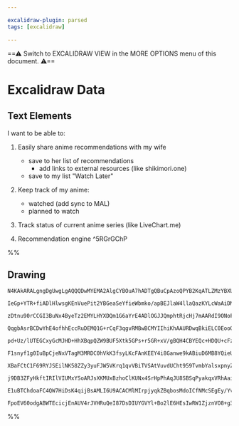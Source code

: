 ```yaml
---

excalidraw-plugin: parsed
tags: [excalidraw]

---
```

==⚠  Switch to EXCALIDRAW VIEW in the MORE OPTIONS menu of this document. ⚠==


# Excalidraw Data
## Text Elements
I want to be able to:

1. Easily share anime recommendations with my wife
    - save to her list of recommendations
        - add links to external resources (like shikimori.one)
    - save to my list "Watch Later"

2. Keep track of my anime:
    - watched (add sync to MAL)
    - planned to watch

3. Track status of current anime series (like LiveChart.me)

4. Recommendation engine
 ^5RGrGChP

%%
## Drawing
```compressed-json
N4KAkARALgngDgUwgLgAQQQDwMYEMA2AlgCYBOuA7hADTgQBuCpAzoQPYB2KqATLZMzYBXUtiRoIACyhQ4zZAHoFAc0JRJQgEYA6bGwC2CgF7N6hbEcK4OCtptbErHALRY8RMpWdx8Q1TdIEfARcZgRmBShcZQUebQA2bQBWGjoghH0EDihmbgBtcDBQMBKIEm4IJIAlAHFSGoBhSQAFVJLIWEQKqCwoNtLMbmcAZgB2Ue0eABZ4gAYATjGk/lKY

IeGp+YTR+fiADlHlwsgKEnVuePit2YBGeaSeYfieWbmko/apBEJlaW4llaQazKYLcWaAiDMKCkNgAawQDTY+DYpAqAGIbghMZj+pBNLhsLDlDChBxiIjkaiJNDrMw4LhAtlcRAAGaEfD4ADKsFBEkEHmZUJh8IA6mdJNw+MdIdC4QhuTBeeh+eUISTfhxwrk0DcIWx6dg1GsdbNwdLicI4ABJYja1B5AC6EJZ5EyNu4HCEHIhhDJWAquFmzJJZM1

zDtnu90rCCGI3BuNx4ByeTz2EMYLHYXDQm1G6aYrE4ADlOGJJQmphtRjcHj7mAARdI9ONoFkEMIQzTCMkAUWCmWydsdEKEcGIuGb8dGSdmmySwx4+ymEKIHFhHq9+BXbEJse4bfwHelPUwfQkVtQFGsUFQUDYqE0CFQuE0wVvbGQAB0ON+btpUD2oTsjAqDMJIDJPtYhCZKggR6PoA7jlAWbMJeaiSKg+ggacLIIN+qAEagzigbgjDvqgkhMKgRB

QqgbAsrBCDwYhE4ofhhEccRuDEMQ1G+rCqF3qgvRMBwBCMYIIhiKhAAURDwqBkiELC0EooQ2icAgACU7EEcRzCkU+QlYXxtGfhAIoTtgGEADITkw5nft+cSoAA0ggCBwLe5CEnRDEmVBmRfhwnGXlZlG8TJ3G8cwMAcNg5EALIAII2TpIWEcRPjWJqvFCVeUDWU5HDDP+AAqPmwqBURQEIqH0ag2AiIyN6BU+YSkIQ4SoHJylPjZhCME0DJQNomT

pd+Uz/lUTEGCxyGcMJHD+HhXBqpQZW9BUF5Xtk5GPs+r5GR+xV/gBQH4CBYEQc+HDQU+cFzVkSEoWh6iYdhhC4bpREkWRQmUaQpk3g1j0Ic9rGcMwP2hdFfFroJ94iaQYn4BJwiiN1vUKWBymqZ1GmauloUGf994mTRN7mZZhW2fZpCOT+HAue5nneQSVUNQFd1BT9xEFdZsY9XDsXxUlqXE5lqDZRwuXkQLkjFaVqAVRz1UTnVfmNc1WStTz7VM

F1snyf1g0IuBpCjeNxVTagM3MRDC0hVkK3fsyLKcFAnKEEY4i8Ganwe9kABiuD6MB8YQieUDJUQyjZugwQsn0+aW+YBCxz8CfQPqzJ6NkuC+kw7poJGW7Smp/gEJtp7bWFe1CQdL5vnewW/v+gGsJdik3W1jEO2SkMcKhpzvSZOGrSThnkYDwNa2D81sRlHF6c+PHwwJ5HI6j6NSVjJuKXj+hqYT2l839x0fXP1Phagdk9AzEDFSzHleTSvlcyBb

XBaFCtC1F69RYJSEilNK58ZZy3yuFJW5VKrq1qvVBiTVSAtVuvdUCht959TvmbYalsxpnyZrbe2T1B5OyWq7Na0pVwIAABLfF+GeVAf4eAfFKLgIQd4ZqsF9twaEQgECFAAL7gCdHQXAcA4DcnstwYoHRKKZAqHHP4KwGBdQoAAIQ5haUk5IkQonRCyIxxj+gQGQS1K0PR9DcmFAifRVJ0AYixM40x5jdaWIyFowkOiyQUgMdScgw96QtVcTrbIH

j9DB3ZFyHkftIRIlVIUMxYSoARJsXKMUxBzhoClKUNx4SrHpPhAqJU8SBSqPyakqxVRhAai1JHJJlSIkAHkDRGnjKaCpKSInB09qHcOl0Gl5O6VY3p2Rva8JyQHSATSrE1xjnHbOScU6NJGRkaRltkooLYBQSi3ENxRmGSg9xViexki2TCXZIQWzoAZJc0JxyCkZAuTssq8A4khjjKo5g2AYQcgABrcCSFMWY2g9hJBuHsG4s53gLkeN835SJ8AA

E1uBTChdoaFC4QW7HiDsK4qijBsAMLI6U9ACACMlMIrpjyqkZBqbosMdoICfNMcSEgEy/YvFUey4g3JPJAp5Z1YgiU2DEAQGc5ue5WztgQEKkgfiHFyMgBopENyWXKHxDJHgNw8y8F1dQfVerQVJC0syGaygvQMgqKQTVuBtXDHBLwR1hrHhOpNWa6lqzaVFIQK0p2EZNyqJdGHBAM0/SdWWqSz4WQpU3P4XK6U2AiBwD4aQAREIxKKLQAmvUnCa

FpoEV60odgABWTEcicjEnAUV4rJVHRuQeI87DsDIUYGVYl+Bo2lE6HEsIwRW1ZjznVO8+g3ldFLkG6hO54SNtlSuUIMdB3ts7Qc/AwjwBCP4Kydk4RZEiKEUAA==
```
%%